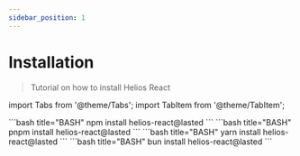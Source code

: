 ```yaml
---
sidebar_position: 1
---
```


# Installation

> Tutorial on how to install Helios React

import Tabs from '@theme/Tabs';
import TabItem from '@theme/TabItem';

<Tabs>
    <TabItem value="npm" label="NPM" default>
        ```bash title="BASH"
        npm install helios-react@lasted
        ```
    </TabItem>
    <TabItem value="pnpm" label="PNPM">
        ```bash title="BASH"
        pnpm install helios-react@lasted
        ```
     </TabItem>
    <TabItem value="yarn" label="YARN">
        ```bash title="BASH"
        yarn install helios-react@lasted
        ```
    </TabItem>
    <TabItem value="bun" label="BUN">
        ```bash title="BASH"
        bun install helios-react@lasted
        ```
  </TabItem>
</Tabs>